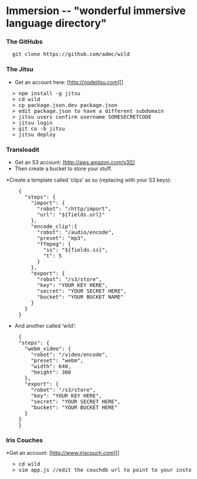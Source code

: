 Immersion -- "wonderful immersive language directory"
===

### The GitHubs

<pre>
  git clone https://github.com/admc/wild
</pre>


### The Jitsu

  * Get an account here: [http://nodejitsu.com][]

<pre>
  > npm install -g jitsu
  > cd wild
  > cp package.json.dev package.json
  > edit package.json to have a different subdomain
  > jitsu users confirm username SOMESECRETCODE
  > jitsu login
  > git co -b jitsu
  > jitsu deploy
</pre>

### Transloadit

  * Get an S3 account: [http://aws.amazon.com/s3][]
  * Then create a bucket to store your stuff.

  *Create a template called ‘clips’ as so (replacing with your S3 keys):
<pre>
    {
      "steps": {
        "import": {
          "robot": "/http/import",
          "url": "${fields.url}"
        },
        "encode_clip":{
          "robot": "/audio/encode",
          "preset": "mp3",
          "ffmpeg": {
            "ss": "${fields.ss}",
            "t": 5
          }
        },
        "export": {
          "robot": "/s3/store",
          "key": "YOUR KEY HERE",
          "secret": "YOUR SECRET HERE",
          "bucket": "YOUR BUCKET NAME"
        }
      }
    }
</pre>

  * And another called ‘wild’:

<pre>
    {
    "steps": {
      "webm_video": {
        "robot": "/video/encode",
        "preset": "webm",
        "width": 640,
        "height": 360
      },
      "export": {
        "robot": "/s3/store",
        "key": "YOUR KEY HERE",
        "secret": "YOUR SECRET HERE",
        "bucket": "YOUR BUCKET HERE"
      }
    }
    }
</pre>

### Iris Couches

  *Get an account: [http://www.iriscouch.com][]
<pre>
  > cd wild
  > vim app.js //edit the couchdb url to point to your instance
</pre>

  [http://nodejitsu.com]: http://nodejitsu.com
  [http://aws.amazon.com/s3]: http://aws.amazon.com/s3/"
  [http://www.iriscouch.com]: http://www.iriscouch.com

